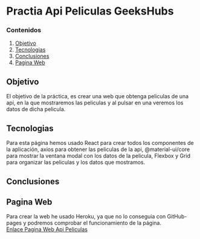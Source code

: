 # Practia Api Peliculas GeeksHubs

### Contenidos

1. [Objetivo](#id1)  
2. [Tecnologias](#id2)  
3. [Conclusiones](#id3)  
4. [Pagina Web](#id4)  


## Objetivo <a name="id1"></a>
El objetivo de la práctica, es crear una web que obtenga peliculas de una api, en la que mostraremos las peliculas y al pulsar en una veremos los datos de dicha pelicula.  

## Tecnologias <a name="id2"></a>
Para esta página hemos usado React para crear todos los componentes de la aplicación, axios para obtener las peliculas de la api, @material-ui/core para mostrar la ventana modal con los datos de la pelicula, Flexbox y Grid para organizar las peliculas y los datos que mostramos.  

## Conclusiones <a name="id3"></a>

## Pagina Web<a name="id4"></a>
Para crear la web he usado Heroku, ya que no lo conseguia con GitHub-pages y podremos comprobar el funcionamiento de la página.  
[Enlace Pagina Web Api Peliculas](https://reto-peliculas.herokuapp.com/)
